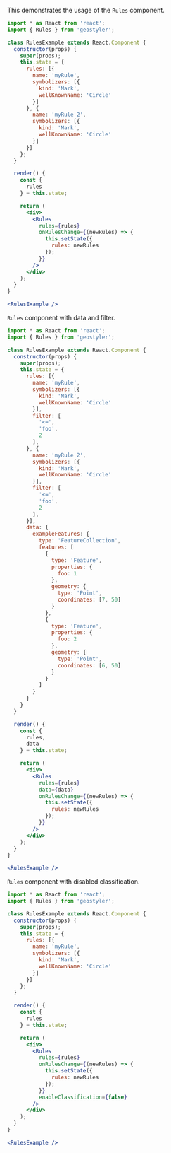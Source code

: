 <!--
 * Released under the BSD 2-Clause License
 *
 * Copyright © 2018-present, terrestris GmbH & Co. KG and GeoStyler contributors
 * All rights reserved.
 *
 * Redistribution and use in source and binary forms, with or without
 * modification, are permitted provided that the following conditions are met:
 *
 * * Redistributions of source code must retain the above copyright notice,
 *   this list of conditions and the following disclaimer.
 *
 * * Redistributions in binary form must reproduce the above copyright notice,
 *   this list of conditions and the following disclaimer in the documentation
 *   and/or other materials provided with the distribution.
 *
 * THIS SOFTWARE IS PROVIDED BY THE COPYRIGHT HOLDERS AND CONTRIBUTORS "AS IS"
 * AND ANY EXPRESS OR IMPLIED WARRANTIES, INCLUDING, BUT NOT LIMITED TO, THE
 * IMPLIED WARRANTIES OF MERCHANTABILITY AND FITNESS FOR A PARTICULAR PURPOSE
 * ARE DISCLAIMED. IN NO EVENT SHALL THE COPYRIGHT HOLDER OR CONTRIBUTORS BE
 * LIABLE FOR ANY DIRECT, INDIRECT, INCIDENTAL, SPECIAL, EXEMPLARY, OR
 * CONSEQUENTIAL DAMAGES (INCLUDING, BUT NOT LIMITED TO, PROCUREMENT OF
 * SUBSTITUTE GOODS OR SERVICES; LOSS OF USE, DATA, OR PROFITS; OR BUSINESS
 * INTERRUPTION) HOWEVER CAUSED AND ON ANY THEORY OF LIABILITY, WHETHER IN
 * CONTRACT, STRICT LIABILITY, OR TORT (INCLUDING NEGLIGENCE OR OTHERWISE)
 * ARISING IN ANY WAY OUT OF THE USE OF THIS SOFTWARE, EVEN IF ADVISED OF THE
 * POSSIBILITY OF SUCH DAMAGE.
 *
-->

This demonstrates the usage of the `Rules` component.

```jsx
import * as React from 'react';
import { Rules } from 'geostyler';

class RulesExample extends React.Component {
  constructor(props) {
    super(props);
    this.state = {
      rules: [{
        name: 'myRule',
        symbolizers: [{
          kind: 'Mark',
          wellKnownName: 'Circle'
        }]
      }, {
        name: 'myRule 2',
        symbolizers: [{
          kind: 'Mark',
          wellKnownName: 'Circle'
        }]
      }]
    };
  }

  render() {
    const {
      rules
    } = this.state;

    return (
      <div>
        <Rules
          rules={rules}
          onRulesChange={(newRules) => {
            this.setState({
              rules: newRules
            });
          }}
        />
      </div>
    );
  }
}

<RulesExample />
```

`Rules` component with data and filter.

```jsx
import * as React from 'react';
import { Rules } from 'geostyler';

class RulesExample extends React.Component {
  constructor(props) {
    super(props);
    this.state = {
      rules: [{
        name: 'myRule',
        symbolizers: [{
          kind: 'Mark',
          wellKnownName: 'Circle'
        }],
        filter: [
          '<=',
          'foo',
          2
        ],
      }, {
        name: 'myRule 2',
        symbolizers: [{
          kind: 'Mark',
          wellKnownName: 'Circle'
        }],
        filter: [
          '<=',
          'foo',
          2
        ],
      }],
      data: {
        exampleFeatures: {
          type: 'FeatureCollection',
          features: [
            {
              type: 'Feature',
              properties: {
                foo: 1
              },
              geometry: {
                type: 'Point',
                coordinates: [7, 50]
              }
            },
            {
              type: 'Feature',
              properties: {
                foo: 2
              },
              geometry: {
                type: 'Point',
                coordinates: [6, 50]
              }
            }
          ]
        }
      }
    }
  }

  render() {
    const {
      rules,
      data
    } = this.state;

    return (
      <div>
        <Rules
          rules={rules}
          data={data}
          onRulesChange={(newRules) => {
            this.setState({
              rules: newRules
            });
          }}
        />
      </div>
    );
  }
}

<RulesExample />
```

`Rules` component with disabled classification.

```jsx
import * as React from 'react';
import { Rules } from 'geostyler';

class RulesExample extends React.Component {
  constructor(props) {
    super(props);
    this.state = {
      rules: [{
        name: 'myRule',
        symbolizers: [{
          kind: 'Mark',
          wellKnownName: 'Circle'
        }]
      }]
    };
  }

  render() {
    const {
      rules
    } = this.state;

    return (
      <div>
        <Rules
          rules={rules}
          onRulesChange={(newRules) => {
            this.setState({
              rules: newRules
            });
          }}
          enableClassification={false}
        />
      </div>
    );
  }
}

<RulesExample />
```
